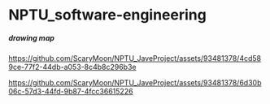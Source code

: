 # NPTU_software-engineering
##### drawing map 


https://github.com/ScaryMoon/NPTU_JaveProject/assets/93481378/4cd589ce-77f2-44db-a053-8c4b8c296b3e



https://github.com/ScaryMoon/NPTU_JaveProject/assets/93481378/6d30b06c-57d3-44fd-9b87-4fcc36615226

